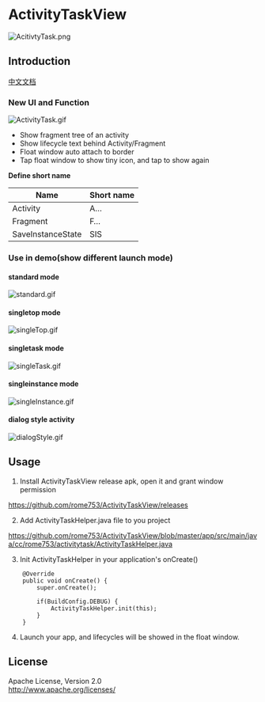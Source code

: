 # ActivityTaskView

![AcitivtyTask.png](https://upload-images.jianshu.io/upload_images/1896166-3055e957eb03b6d4.png?imageMogr2/auto-orient/strip%7CimageView2/2/w/1240)

## Introduction
[中文文档](https://www.jianshu.com/p/c34483bb5c0f)

### New UI and Function

![ActivityTask.gif](https://upload-images.jianshu.io/upload_images/1896166-4a0425e42ae702c1.gif?imageMogr2/auto-orient/strip)

- Show fragment tree of an activity
- Show lifecycle text behind Activity/Fragment
- Float window auto attach to border
- Tap float window to show tiny icon, and tap to show again

**Define short name**

Name | Short name
-----|-----------
Activity | A…
Fragment | F…
SaveInstanceState | SIS


### Use in demo(show different launch mode)

#### standard mode
![standard.gif](http://upload-images.jianshu.io/upload_images/1896166-210a9a551ffab54c.gif?imageMogr2/auto-orient/strip%7CimageView2/2/w/1240)

#### singletop mode
![singleTop.gif](http://upload-images.jianshu.io/upload_images/1896166-4d6150c0d9a947df.gif?imageMogr2/auto-orient/strip%7CimageView2/2/w/1240)

#### singletask mode
![singleTask.gif](http://upload-images.jianshu.io/upload_images/1896166-49db88012bbc36eb.gif?imageMogr2/auto-orient/strip%7CimageView2/2/w/1240)

#### singleinstance mode
![singleInstance.gif](http://upload-images.jianshu.io/upload_images/1896166-ecad63efe81f10d8.gif?imageMogr2/auto-orient/strip%7CimageView2/2/w/1240)

#### dialog style activity
![dialogStyle.gif](http://upload-images.jianshu.io/upload_images/1896166-538d3d530f8cd0d6.gif?imageMogr2/auto-orient/strip%7CimageView2/2/w/1240)

## Usage
1. Install ActivityTaskView release apk, open it and grant window permission

https://github.com/rome753/ActivityTaskView/releases

2. Add ActivityTaskHelper.java file to you project

https://github.com/rome753/ActivityTaskView/blob/master/app/src/main/java/cc/rome753/activitytask/ActivityTaskHelper.java

3. Init ActivityTaskHelper in your application's onCreate()
```
    @Override
    public void onCreate() {
        super.onCreate();

        if(BuildConfig.DEBUG) {
            ActivityTaskHelper.init(this);
        }
    }
```

4. Launch your app, and lifecycles will be showed in the float window.

## License
  Apache License, Version 2.0  
  http://www.apache.org/licenses/
